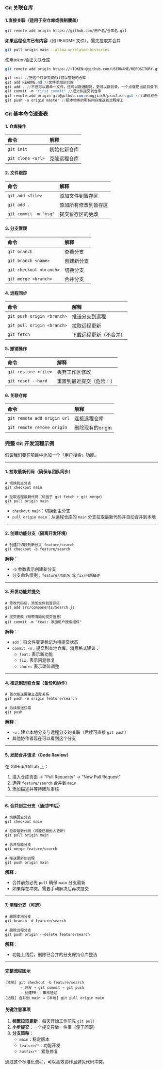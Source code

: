 ### **Git 关联仓库**

#### 1.**直接关联（适用于空仓库或强制覆盖）**


```bash
git remote add origin https://github.com/用户名/仓库名.git
```

**如果远程仓库已有内容**（如 README 文件），需先拉取并合并

```bash
git pull origin main --allow-unrelated-histories
```

使用token验证关联仓库

```bash
git remote add origin https://<TOKEN>@github.com/USERNAME/REPOSITORY.git
```

```powershell
git init //把这个目录变成Git可以管理的仓库
git add README.md //文件添加到仓库
git add . //不但可以跟单一文件，还可以跟通配符，更可以跟目录。一个点就把当前目录下所有未追踪的文件全部add了 
git commit -m "first commit" //把文件提交到仓库
git remote add origin git@github.com:wangjiax9/practice.git //关联远程仓库
git push -u origin master //把本地库的所有内容推送到远程库上
```



### **Git 基本命令速查表**

#### **1. 仓库操作**

| 命令              | 解释         |
| :---------------- | :----------- |
| `git init`        | 初始化新仓库 |
| `git clone <url>` | 克隆远程仓库 |

#### **2. 文件跟踪**

| 命令                  | 解释                 |
| :-------------------- | :------------------- |
| `git add <file>`      | 添加文件到暂存区     |
| `git add .`           | 添加所有修改到暂存区 |
| `git commit -m "msg"` | 提交暂存区的更改     |

#### **3. 分支管理**

| 命令                    | 解释       |
| :---------------------- | :--------- |
| `git branch`            | 查看分支   |
| `git branch <name>`     | 创建新分支 |
| `git checkout <branch>` | 切换分支   |
| `git merge <branch>`    | 合并分支   |

#### **4. 远程同步**

| 命令                       | 解释                   |
| :------------------------- | :--------------------- |
| `git push origin <branch>` | 推送分支到远程         |
| `git pull origin <branch>` | 拉取远程更新           |
| `git fetch`                | 下载远程更新（不合并） |

#### **5. 撤销操作**

| 命令                 | 解释                     |
| :------------------- | :----------------------- |
| `git restore <file>` | 丢弃工作区修改           |
| `git reset --hard`   | 重置到最近提交（危险！） |

#### 6. 关联仓库

| 命令                        | 解释             |
| :-------------------------- | :--------------- |
| `git remote add origin url` | 连接远程仓库     |
| `git remote remove origin`  | 删除现有的origin |

### **完整 Git 开发流程示例**

假设我们要在项目中添加一个「用户搜索」功能。

------

#### **1. 拉取最新代码（确保与团队同步）**

```
# 切换到主分支
git checkout main

# 拉取远程最新代码（相当于 git fetch + git merge）
git pull origin main
```

- `checkout main`：切换到主分支
- `pull origin main`：从远程仓库的 `main` 分支拉取最新代码并自动合并到本地

------

#### **2. 创建功能分支（隔离开发环境）**

```
# 创建并切换到新分支 feature/search
git checkout -b feature/search
```

**解释**：

- `-b` 参数表示创建新分支
- 分支命名惯例：`feature/功能名` 或 `fix/问题描述`

------

#### **3. 开发功能并提交**

```
# 修改代码后，添加文件到暂存区
git add src/components/Search.js

# 提交更改（附带清晰的提交信息）
git commit -m "feat: 添加用户搜索组件"
```

**解释**：

- `add`：将文件变更标记为待提交状态
- `commit -m`：提交到本地仓库，消息格式建议：
  - `feat:` 表示新功能
  - `fix:` 表示问题修复
  - `chore:` 表示琐碎调整

------

#### **4. 推送到远程仓库（备份和协作）**

```
# 首次推送需建立追踪关系
git push -u origin feature/search

# 后续推送只需
git push
```

**解释**：

- `-u`：建立本地分支与远程分支的关联（后续可直接 `git push`）
- 其他协作者现在可以看到这个分支

------

#### **5. 发起合并请求（Code Review）**

在 GitHub/GitLab 上：

1. 进入仓库页面 → "Pull Requests" → "New Pull Request"
2. 选择 `feature/search` 合并到 `main`
3. 添加描述并等待团队审核

------

#### **6. 合并到主分支（通过PR后）**

```
# 切换回主分支
git checkout main

# 拉取最新代码（可能已被他人更新）
git pull origin main

# 合并功能分支
git merge feature/search

# 推送更新到远程
git push origin main
```

**解释**：

- 合并前务必先 `pull` 确保 `main` 分支最新
- 如果存在冲突，需要手动解决后再次提交

------

#### **7. 清理分支（可选）**

```
# 删除本地分支
git branch -d feature/search

# 删除远程分支
git push origin --delete feature/search
```

**解释**：

- 功能上线后，删除已合并的分支保持仓库整洁

------

#### **完整流程图示**

```
[本地] git checkout -b feature/search  
       → 开发 → git commit → git push  
       → 创建PR → 审核通过  
[远程] 合并到 main → [本地] git pull origin main
```

#### **关键注意事项**

1. **频繁拉取更新**：每天开始工作前先 `git pull`
2. **小步提交**：一个提交只做一件事（便于回滚）
3. **分支策略**：
   - `main`：稳定版本
   - `feature/*`：功能开发
   - `hotfix/*`：紧急修复

通过这个标准化流程，可以高效协作且避免代码冲突。

